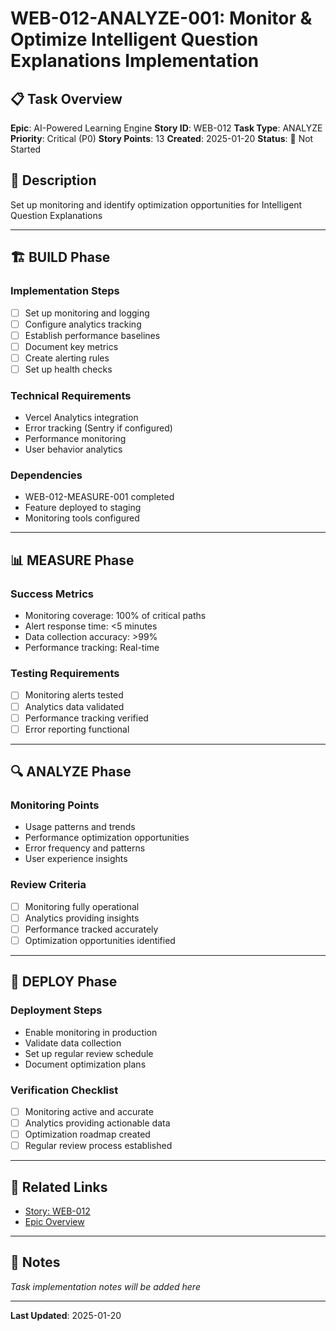 # WEB-012-ANALYZE-001: Monitor & Optimize Intelligent Question Explanations Implementation

## 📋 Task Overview
**Epic**: AI-Powered Learning Engine
**Story ID**: WEB-012
**Task Type**: ANALYZE
**Priority**: Critical (P0)
**Story Points**: 13
**Created**: 2025-01-20
**Status**: 🔴 Not Started

## 📝 Description
Set up monitoring and identify optimization opportunities for Intelligent Question Explanations

---

## 🏗️ BUILD Phase
### Implementation Steps
- [ ] Set up monitoring and logging
- [ ] Configure analytics tracking
- [ ] Establish performance baselines
- [ ] Document key metrics
- [ ] Create alerting rules
- [ ] Set up health checks

### Technical Requirements
- Vercel Analytics integration
- Error tracking (Sentry if configured)
- Performance monitoring
- User behavior analytics

### Dependencies
- WEB-012-MEASURE-001 completed
- Feature deployed to staging
- Monitoring tools configured

---

## 📊 MEASURE Phase
### Success Metrics
- Monitoring coverage: 100% of critical paths
- Alert response time: <5 minutes
- Data collection accuracy: >99%
- Performance tracking: Real-time

### Testing Requirements
- [ ] Monitoring alerts tested
- [ ] Analytics data validated
- [ ] Performance tracking verified
- [ ] Error reporting functional

---

## 🔍 ANALYZE Phase
### Monitoring Points
- Usage patterns and trends
- Performance optimization opportunities
- Error frequency and patterns
- User experience insights

### Review Criteria
- [ ] Monitoring fully operational
- [ ] Analytics providing insights
- [ ] Performance tracked accurately
- [ ] Optimization opportunities identified

---

## 🚀 DEPLOY Phase
### Deployment Steps
- Enable monitoring in production
- Validate data collection
- Set up regular review schedule
- Document optimization plans

### Verification Checklist
- [ ] Monitoring active and accurate
- [ ] Analytics providing actionable data
- [ ] Optimization roadmap created
- [ ] Regular review process established

---

## 🔗 Related Links
- [Story: WEB-012](../../../stories-by-epic/epic-02-ai-learning-engine/WEB-012-intelligent-question-explanations.md)
- [Epic Overview](../../../stories-by-epic/epic-02-ai-learning-engine/index.md)

---

## 📝 Notes
*Task implementation notes will be added here*

---
**Last Updated**: 2025-01-20